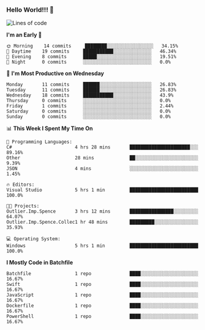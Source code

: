### Hello World!!! 👋

<!--
**kekotek/kekotek** is a ✨ _special_ ✨ repository because its `README.md` (this file) appears on your GitHub profile.

Here are some ideas to get you started:

- 🔭 I’m currently working on ...
- 🌱 I’m currently learning ...
- 👯 I’m looking to collaborate on ...
- 🤔 I’m looking for help with ...
- 💬 Ask me about ...
- 📫 How to reach me: ...
- 😄 Pronouns: ...
- ⚡ Fun fact: ...
-->

<!--START_SECTION:waka-->
![Lines of code](https://img.shields.io/badge/From%20Hello%20World%20I%27ve%20Written-18753%20lines%20of%20code-blue)

**I'm an Early 🐤** 

```text
🌞 Morning    14 commits     ████████░░░░░░░░░░░░░░░░░   34.15% 
🌆 Daytime    19 commits     ███████████░░░░░░░░░░░░░░   46.34% 
🌃 Evening    8 commits      █████░░░░░░░░░░░░░░░░░░░░   19.51% 
🌙 Night      0 commits      ░░░░░░░░░░░░░░░░░░░░░░░░░   0.0%

```
📅 **I'm Most Productive on Wednesday** 

```text
Monday       11 commits     ██████░░░░░░░░░░░░░░░░░░░   26.83% 
Tuesday      11 commits     ██████░░░░░░░░░░░░░░░░░░░   26.83% 
Wednesday    18 commits     ███████████░░░░░░░░░░░░░░   43.9% 
Thursday     0 commits      ░░░░░░░░░░░░░░░░░░░░░░░░░   0.0% 
Friday       1 commits      ░░░░░░░░░░░░░░░░░░░░░░░░░   2.44% 
Saturday     0 commits      ░░░░░░░░░░░░░░░░░░░░░░░░░   0.0% 
Sunday       0 commits      ░░░░░░░░░░░░░░░░░░░░░░░░░   0.0%

```


📊 **This Week I Spent My Time On** 

```text
💬 Programming Languages: 
C#                       4 hrs 28 mins       ██████████████████████░░░   89.16% 
Other                    28 mins             ██░░░░░░░░░░░░░░░░░░░░░░░   9.39% 
JSON                     4 mins              ░░░░░░░░░░░░░░░░░░░░░░░░░   1.45%

🔥 Editors: 
Visual Studio            5 hrs 1 min         █████████████████████████   100.0%

🐱‍💻 Projects: 
Outlier.Imp.Spence       3 hrs 12 mins       ████████████████░░░░░░░░░   64.07% 
Outlier.Imp.Spence.Collec1 hr 48 mins        █████████░░░░░░░░░░░░░░░░   35.93%

💻 Operating System: 
Windows                  5 hrs 1 min         █████████████████████████   100.0%

```

**I Mostly Code in Batchfile** 

```text
Batchfile                1 repo              ████░░░░░░░░░░░░░░░░░░░░░   16.67% 
Swift                    1 repo              ████░░░░░░░░░░░░░░░░░░░░░   16.67% 
JavaScript               1 repo              ████░░░░░░░░░░░░░░░░░░░░░   16.67% 
Dockerfile               1 repo              ████░░░░░░░░░░░░░░░░░░░░░   16.67% 
PowerShell               1 repo              ████░░░░░░░░░░░░░░░░░░░░░   16.67%

```



<!--END_SECTION:waka-->

